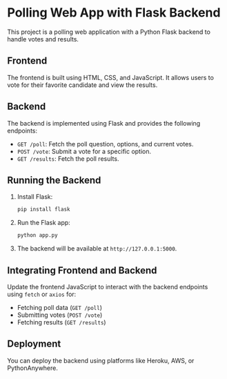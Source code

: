 # Polling Web App with Flask Backend

This project is a polling web application with a Python Flask backend to handle votes and results.

## Frontend
The frontend is built using HTML, CSS, and JavaScript. It allows users to vote for their favorite candidate and view the results.

## Backend
The backend is implemented using Flask and provides the following endpoints:

- `GET /poll`: Fetch the poll question, options, and current votes.
- `POST /vote`: Submit a vote for a specific option.
- `GET /results`: Fetch the poll results.

## Running the Backend

1. Install Flask:
   ```bash
   pip install flask
   ```

2. Run the Flask app:
   ```bash
   python app.py
   ```

3. The backend will be available at `http://127.0.0.1:5000`.

## Integrating Frontend and Backend

Update the frontend JavaScript to interact with the backend endpoints using `fetch` or `axios` for:
- Fetching poll data (`GET /poll`)
- Submitting votes (`POST /vote`)
- Fetching results (`GET /results`)

## Deployment
You can deploy the backend using platforms like Heroku, AWS, or PythonAnywhere.